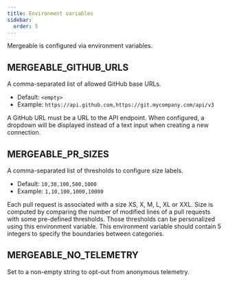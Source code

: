 ```yaml
---
title: Environment variables
sidebar:
  order: 5
---
```


Mergeable is configured via environment variables.

## MERGEABLE_GITHUB_URLS

A comma-separated list of allowed GitHub base URLs.

* Default: `<empty>`
* Example: `https://api.github.com,https://git.mycompany.com/api/v3`

A GitHub URL must be a URL to the API endpoint.
When configured, a dropdown will be displayed instead of a text input when creating a new connection.

## MERGEABLE_PR_SIZES

A comma-separated list of thresholds to configure size labels.

* Default: `10,30,100,500,1000`
* Example: `1,10,100,1000,10000`

Each pull request is associated with a size XS, X, M, L, XL or XXL.
Size is computed by comparing the number of modified lines of a pull requests with some pre-defined thresholds.
Those thresholds can be personalized using this environment variable.
This environment variable should contain 5 integers to specify the boundaries between categories.

## MERGEABLE_NO_TELEMETRY

Set to a non-empty string to opt-out from anonymous telemetry.